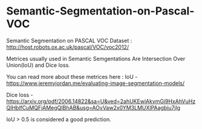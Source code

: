 # Semantic-Segmentation-on-Pascal-VOC
Semantic Segmentation on PASCAL VOC Dataset : http://host.robots.ox.ac.uk/pascal/VOC/voc2012/

Metrices usually used in Semantic Semgentations Are Intersection Over Union(IoU) and Dice loss.

You can read more about these metrices here : 
IoU - https://www.jeremyjordan.me/evaluating-image-segmentation-models/

Dice loss - https://arxiv.org/pdf/2006.14822&sa=U&ved=2ahUKEwiAkvmGi9HxAhVuHzQIHblfCuMQFjAMegQIBhAB&usg=AOvVaw2x0YM3LMUXlPAagbiu7jlg

IoU > 0.5 is considered a good prediction.
